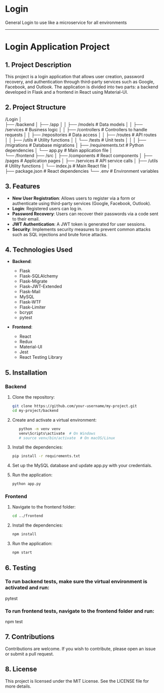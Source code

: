 # Login
General Login to use like a microservice for all environments

---

# Login Application Project

## 1. Project Description

This project is a login application that allows user creation, password recovery, and authentication through third-party services such as Google, Facebook, and Outlook. The application is divided into two parts: a backend developed in Flask and a frontend in React using Material-UI.

## 2. Project Structure
/Login
│  
├── /backend 
│   ├── /app 
│   │   ├── /models            # Data models 
│   │   ├── /services          # Business logic 
│   │   ├── /controllers       # Controllers to handle requests 
│   │   ├── /repositories      # Data access 
│   │   ├── /routes            # API routes 
│   │   ├── /utils             # Utility functions 
│   │   └── /tests             # Unit tests 
│   │ 
│   ├── /migrations            # Database migrations 
│   ├── /requirements.txt      # Python dependencies 
│   └── app.py                 # Main application file 
│   
└── /frontend 
    ├── /src 
    │   ├── /components        # React components 
    │   ├── /pages             # Application pages 
    │   ├── /services          # API service calls 
    │   ├── /utils             # Utility functions 
    │   └── index.js           # Main React file 
    │   
    ├── package.json           # React dependencies 
    └── .env                   # Environment variables


## 3. Features

- **New User Registration**: Allows users to register via a form or authenticate using third-party services (Google, Facebook, Outlook).
- **Login**: Registered users can log in.
- **Password Recovery**: Users can recover their passwords via a code sent to their email.
- **JWT Authentication**: A JWT token is generated for user sessions.
- **Security**: Implements security measures to prevent common attacks such as SQL injections and brute force attacks.

## 4. Technologies Used

- **Backend**:
  - Flask
  - Flask-SQLAlchemy
  - Flask-Migrate
  - Flask-JWT-Extended
  - Flask-Mail
  - MySQL
  - Flask-WTF
  - Flask-Limiter
  - bcrypt
  - pytest

- **Frontend**:
  - React
  - Redux
  - Material-UI
  - Jest
  - React Testing Library

## 5. Installation

### Backend

1. Clone the repository:
   ```bash
   git clone https://github.com/your-username/my-project.git
   cd my-project/backend

2. Create and activate a virtual environment:
   ```bash
      python -m venv venv
      venv\Scripts\activate  # On Windows
      # source venv/bin/activate  # On macOS/Linux

3. Install the dependencies:
   ```bash
   pip install -r requirements.txt

4. Set up the MySQL database and update app.py with your credentials.

5. Run the application:
   ```bash
   python app.py

### Frontend

1. Navigate to the frontend folder:
   ```bash
   cd ../frontend

2. Install the dependencies:  
   ```bash
   npm install

3. Run the application:
   ```bash
   npm start

## 6. Testing

### To run backend tests, make sure the virtual environment is activated and run:
pytest

### To run frontend tests, navigate to the frontend folder and run:
npm test

## 7. Contributions
Contributions are welcome. If you wish to contribute, please open an issue or submit a pull request.

## 8. License
This project is licensed under the MIT License. See the LICENSE file for more details.